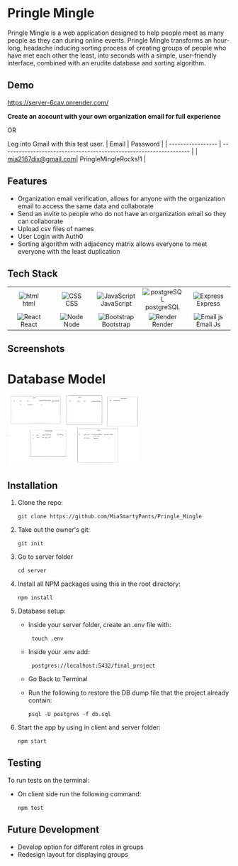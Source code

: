 
# Pringle Mingle

Pringle Mingle is a web application designed to help people meet as many people as they can during online events.   Pringle Mingle transforms an hour-long, headache inducing sorting process of creating groups of people who have met each other the least, into seconds with a simple, user-friendly interface, combined with an erudite database and sorting algorithm.



## Demo

https://server-6cav.onrender.com/


<strong>Create an account with your own organization email for full experience</strong>

OR 

Log into Gmail with this test user.
| Email             | Password                                                              |
| ----------------- | ------------------------------------------------------------------ |
| mia2167dix@gmail.com| PringleMingleRocks!1 |








## Features

- Organization email verification, allows for anyone with the organization email to access the same data and collaborate
- Send an invite to people who do not have an organization email so they can collaborate
- Upload csv files of names
- User Login with Auth0
- Sorting algorithm with adjacency matrix allows everyone to meet everyone with the least duplication




## Tech Stack

<table align="center">
  <tr>
    <td align="center" width="96">
        <img src="https://user-images.githubusercontent.com/74997368/168923681-ece848fc-5700-430b-957f-e8de784e9847.png" width="48" height="48" alt="html" />
      <br>html
    </td>
    <td align="center" width="96">
        <img src="https://user-images.githubusercontent.com/74997368/168924521-589f95da-069a-496a-bcc1-ee6dd132ff12.png" width="48" height="48" alt="CSS" />
      <br>CSS
    </td>
    <td align="center" width="96">
        <img src="https://user-images.githubusercontent.com/74997368/168977094-6a5073a2-2f48-4f5a-ae0e-ed1421a678c6.png" width="48" height="48" alt="JavaScript" />
      <br>JavaScript
    </td>
    <td align="center" width="96">
        <img src="https://user-images.githubusercontent.com/74997368/168976819-15a1f4e0-29cf-4ac0-94a7-1f15eee374a1.png" width="48" height="48" alt="postgreSQL" />
      <br>postgreSQL
    </td>
    <td align="center" width="96">
        <img src="https://user-images.githubusercontent.com/74997368/168978951-5ac2af5e-c911-4e59-b493-683071cf1860.png" width="48" height="48" alt="Express" />
      <br>Express
    </td>
    </tr>
  <tr>
    <td align="center" width="96">
        <img src="https://user-images.githubusercontent.com/74997368/168979311-4a486cad-32c8-46f4-a5da-912fdc51b2d6.png" width="48" height="48" alt="React" />
      <br>React
    </td>
    <td align="center" width="96">
        <img src="https://user-images.githubusercontent.com/74997368/168979848-733f7090-0f78-401a-9ceb-4267231abef7.png" width="48" height="48" alt="Node" />
      <br>Node
    </td>
    <td align="center" width="96">
        <img src="https://user-images.githubusercontent.com/74997368/168980647-1690f9de-bf0e-4318-93cb-1b2ba3701ded.png" width="48" height="48" alt="Bootstrap" />
      <br>Bootstrap
    </td>
    <td align="center" width="96">
        <img src="https://res.cloudinary.com/crunchbase-production/image/upload/c_lpad,f_auto,q_auto:eco,dpr_1/j8z02ssteea4zj1k1nyz" width="48" height="48" alt="Render" />
      <br>Render
    </td>
    <td align="center" width="96">
        <img src="https://pbs.twimg.com/profile_images/1273938647297994753/2mvrQgmu_400x400.jpg" width="48" height="48" alt="Email js" />
      <br>Email Js
    </td>
  </tr>
</table>


## Screenshots
Database Model
=======

<img src="databaseSchema.png" width='300' />



## Installation

1. Clone the repo: 
   ```
   git clone https://github.com/MiaSmartyPants/Pringle_Mingle
   ```
2. Take out the owner's git:
    ```
    git init
    ```

3. Go to server folder 
    ```
    cd server
    ```

4. Install all NPM packages using this in the root directory:
    ```
    npm install
    ```
5. Database setup:
    - Inside your server folder, create an .env file with:
        ```
         touch .env
         ```
      
    - Inside your .env add:
        ```
         postgres://localhost:5432/final_project
         ```
    - Go Back to Terminal

    - Run the following to restore the DB dump file that the project already contain:
         ```
        psql -U postgres -f db.sql
         ```
6. Start the app by using in client and server folder:    
    ```
    npm start
    ```


## Testing

To run tests on the terminal:
* On client side run the following command:
    ```
    npm test
    ```


## Future Development
- Develop option for different roles in groups
- Redesign layout for displaying groups 


